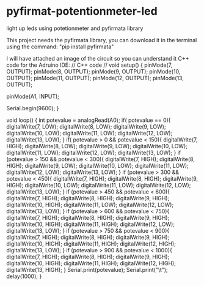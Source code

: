 # pyfirmat-potentionmeter-led
light up leds using potetionmeter and pyfirmata library 

This project needs the pyfirmata library, you can download it in the terminal using the command: "pip install pyfirmata"

I will have attached an image of the circuit so you can understand it
C++ code for the Adruino IDE:
// C++ code
//
void setup()
{
  pinMode(7, OUTPUT);
  pinMode(8, OUTPUT);
  pinMode(9, OUTPUT);
  pinMode(10, OUTPUT);
  pinMode(11, OUTPUT);
  pinMode(12, OUTPUT);
  pinMode(13, OUTPUT);
  
  pinMode(A1, INPUT);
  
  Serial.begin(9600);
}

void loop()
{
  int potevalue = analogRead(A0);
  if( potevalue == 0){
    digitalWrite(7, LOW);
    digitalWrite(8, LOW);
    digitalWrite(9, LOW);
    digitalWrite(10, LOW);
    digitalWrite(11, LOW);
    digitalWrite(12, LOW);
    digitalWrite(13, LOW);
  }
  if( potevalue > 0 && potevalue < 150){
    digitalWrite(7, HIGH);
    digitalWrite(8, LOW);
    digitalWrite(9, LOW);
    digitalWrite(10, LOW);
    digitalWrite(11, LOW);
    digitalWrite(12, LOW);
    digitalWrite(13, LOW);
  }
  if (potevalue > 150 && potevalue < 300){
    digitalWrite(7, HIGH);
    digitalWrite(8, HIGH);
    digitalWrite(9, LOW);
    digitalWrite(10, LOW);
    digitalWrite(11, LOW);
    digitalWrite(12, LOW);
    digitalWrite(13, LOW);
  }
  if (potevalue > 300 && potevalue < 450){
    digitalWrite(7, HIGH);
    digitalWrite(8, HIGH);
    digitalWrite(9, HIGH);
    digitalWrite(10, LOW);
    digitalWrite(11, LOW);
    digitalWrite(12, LOW);
    digitalWrite(13, LOW);
  }
  if (potevalue > 450 && potevalue < 600){
    digitalWrite(7, HIGH);
    digitalWrite(8, HIGH);
    digitalWrite(9, HIGH);
    digitalWrite(10, HIGH);
    digitalWrite(11, LOW);
    digitalWrite(12, LOW);
    digitalWrite(13, LOW);
  }
  if (potevalue > 600 && potevalue < 750){
    digitalWrite(7, HIGH);
    digitalWrite(8, HIGH);
    digitalWrite(9, HIGH);
    digitalWrite(10, HIGH);
    digitalWrite(11, HIGH);
    digitalWrite(12, LOW);
    digitalWrite(13, LOW);
  }
  if (potevalue > 750 && potevalue < 900){
    digitalWrite(7, HIGH);
    digitalWrite(8, HIGH);
    digitalWrite(9, HIGH);
    digitalWrite(10, HIGH);
    digitalWrite(11, HIGH);
    digitalWrite(12, HIGH);
    digitalWrite(13, LOW);
  }
  if (potevalue > 900 && potevalue < 1000){
    digitalWrite(7, HIGH);
    digitalWrite(8, HIGH);
    digitalWrite(9, HIGH);
    digitalWrite(10, HIGH);
    digitalWrite(11, HIGH);
    digitalWrite(12, HIGH);
    digitalWrite(13, HIGH);
  }
  Serial.print(potevalue);
  Serial.print("\t");
 delay(1000);
}
